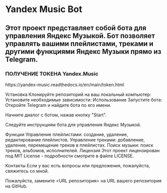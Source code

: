 <h1>Yandex Music Bot</h1>

<h2>Этот проект представляет собой бота для управления Яндекс Музыкой. Бот позволяет управлять вашими плейлистами, треками и другими функциями Яндекс Музыки прямо из Telegram.</h2>

<h3>ПОЛУЧЕНИЕ ТОКЕНА Yandex.Music</h3>
<a>https://yandex-music.readthedocs.io/en/main/token.html</a>

Установка
Клонируйте репозиторий на ваш локальный компьютер:
Установите необходимые зависимости:
Использование
Запустите бота:
Откройте Telegram и найдите бота по его имени.

Начните диалог с ботом, нажав кнопку "Start".

Следуйте инструкциям бота для управления Яндекс Музыкой.

Функции
Управление плейлистами: создание, удаление, редактирование плейлистов.
Управление треками: добавление, удаление, перемещение треков в плейлистах.
Поиск музыки: поиск треков, альбомов, исполнителей.
Лицензия
Этот проект лицензирован под MIT License - подробности смотрите в файле LICENSE.

Контакты
Если у вас есть вопросы или предложения, пожалуйста, свяжитесь со мной.

Пожалуйста, замените <URL репозитория> на URL вашего репозитория на GitHub.
